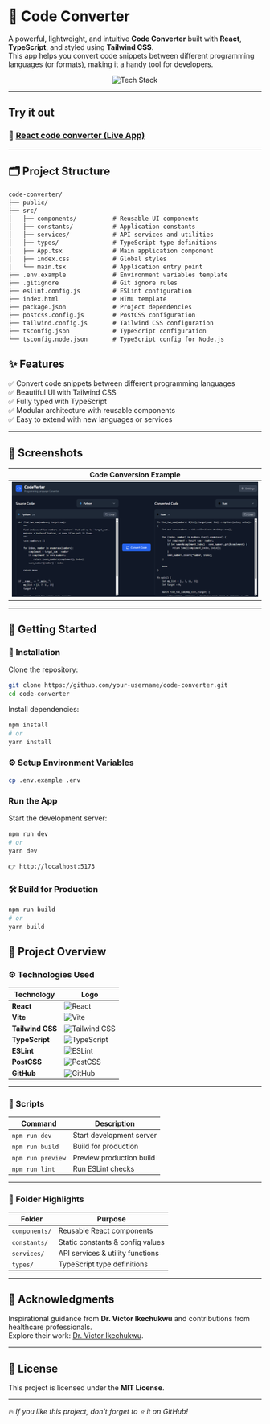 # 🚀 Code Converter

A powerful, lightweight, and intuitive **Code Converter** built with **React**, **TypeScript**, and styled using **Tailwind CSS**.  
This app helps you convert code snippets between different programming languages (or formats), making it a handy tool for developers.


<div align="center">
  <img src="https://skillicons.dev/icons?i=react,typescript,tailwind,vite,nodejs,git" alt="Tech Stack" />
</div>

---

##  Try it out
### 🔗 [React code converter (Live App)](https://sparkly-begonia-3eabde.netlify.app/)

---

## 🗂️ Project Structure

```
code-converter/
├── public/
├── src/
│   ├── components/          # Reusable UI components
│   ├── constants/           # Application constants
│   ├── services/            # API services and utilities
│   ├── types/               # TypeScript type definitions
│   ├── App.tsx              # Main application component
│   ├── index.css            # Global styles
│   └── main.tsx             # Application entry point
├── .env.example             # Environment variables template
├── .gitignore               # Git ignore rules
├── eslint.config.js         # ESLint configuration
├── index.html               # HTML template
├── package.json             # Project dependencies
├── postcss.config.js        # PostCSS configuration
├── tailwind.config.js       # Tailwind CSS configuration
├── tsconfig.json            # TypeScript configuration
└── tsconfig.node.json       # TypeScript config for Node.js 

```

## ✨ Features

✅ Convert code snippets between different programming languages  
✅ Beautiful UI with Tailwind CSS  
✅ Fully typed with TypeScript  
✅ Modular architecture with reusable components  
✅ Easy to extend with new languages or services

---

## 📸 Screenshots

| Code Conversion Example       |
|-------------------------------|
| ![Conversion](https://github.com/Prajwal-koundinya/Code-converter/blob/main/image.png?raw=true) |

---

## 🚀 Getting Started

### 🔧 Installation

Clone the repository:

```bash
git clone https://github.com/your-username/code-converter.git
cd code-converter
```

Install dependencies:

```bash
npm install
# or
yarn install
```

### ⚙️ Setup Environment Variables

```bash
cp .env.example .env
```

### Run the App
Start the development server:

```bash
npm run dev
# or
yarn dev
```

```The app will be running at:
👉 http://localhost:5173
```

### 🛠️ Build for Production
```bash
npm run build
# or
yarn build
```


## 🚀 Project Overview

### ⚙️ Technologies Used

| **Technology**   | **Logo**                                                                                                                  |
| ---------------- | ------------------------------------------------------------------------------------------------------------------------- |
| **React**        | ![React](https://img.shields.io/badge/React-20232A?style=for-the-badge\&logo=react\&logoColor=61DAFB)                     |
| **Vite**         | ![Vite](https://img.shields.io/badge/Vite-646CFF?style=for-the-badge\&logo=vite\&logoColor=white)                         |
| **Tailwind CSS** | ![Tailwind CSS](https://img.shields.io/badge/Tailwind_CSS-38B2AC?style=for-the-badge\&logo=tailwind-css\&logoColor=white) |
| **TypeScript**   | ![TypeScript](https://img.shields.io/badge/TypeScript-3178C6?style=for-the-badge\&logo=typescript\&logoColor=white)       |
| **ESLint**       | ![ESLint](https://img.shields.io/badge/ESLint-4B32C3?style=for-the-badge\&logo=eslint\&logoColor=white)                   |
| **PostCSS**      | ![PostCSS](https://img.shields.io/badge/PostCSS-DD3A0A?style=for-the-badge\&logo=postcss\&logoColor=white)                |
| **GitHub**       | ![GitHub](https://img.shields.io/badge/GitHub-181717?style=for-the-badge\&logo=github\&logoColor=white)                   |

---

### 🧩 Scripts

| **Command**       | **Description**          |
| ----------------- | ------------------------ |
| `npm run dev`     | Start development server |
| `npm run build`   | Build for production     |
| `npm run preview` | Preview production build |
| `npm run lint`    | Run ESLint checks        |


---

### 📝 Folder Highlights

| **Folder**    | **Purpose**                      |
| ------------- | -------------------------------- |
| `components/` | Reusable React components        |
| `constants/`  | Static constants & config values |
| `services/`   | API services & utility functions |
| `types/`      | TypeScript type definitions      |


---

## 🤝 **Acknowledgments**
  
Inspirational guidance from **Dr. Victor Ikechukwu** and contributions from healthcare professionals.  
Explore their work: [Dr. Victor Ikechukwu](https://github.com/Victor-Ikechukwu).

---

## 📜 License
This project is licensed under the **MIT License**.

---
🔥 *If you like this project, don't forget to ⭐ it on GitHub!*
